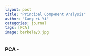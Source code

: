 ```yaml
---
layout: post
title: "Principal Component Analysis"
author: "Sang-ri Yi"
categories: journal
tags: [PCA]
image: berkeley3.jpg
---
```


### PCA - 

